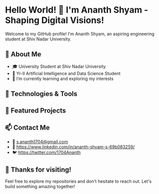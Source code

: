 # Hello World! 👋 I'm Ananth Shyam - Shaping Digital Visions!

Welcome to my GitHub profile! I'm Ananth Shyam, an aspiring engineering student at Shiv Nadar University.

## 🚀 About Me

- 🎓 University Student at Shiv Nadar University
- 💼 Yr-II Artificial Intelligence and Data Science Student
- 🌱 I’m currently learning and exploring my interests

## 🔧 Technologies & Tools


## 🌟 Featured Projects



## 📫 Contact Me

- 📧 s.ananth1704@gmail.com
- 💬 https://www.linkedin.com/in/ananth-shyam-s-69b083259/
- 🐦 https://twitter.com/1704Ananth

## 🎉 Thanks for visiting!

Feel free to explore my repositories and don't hesitate to reach out. Let's build something amazing together!
